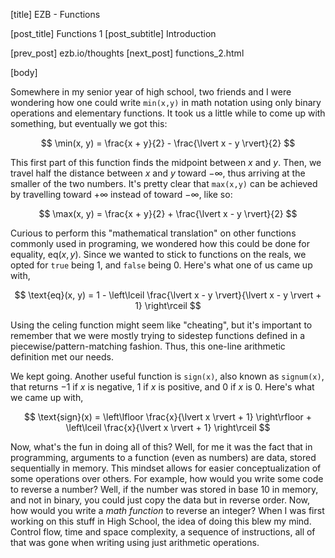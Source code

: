 [title] EZB - Functions

[post_title] Functions 1
[post_subtitle] Introduction

[prev_post] ezb.io/thoughts
[next_post] functions_2.html

[body]

Somewhere in my senior year of high school, two friends and I were
wondering how one could write `min(x,y)` in math
notation using only binary operations and elementary functions. It took
us a little while to come up with something, but eventually we got this:

$$ \min(x, y) = \frac{x + y}{2} - \frac{\lvert x - y \rvert}{2} $$

This first part of this function finds the midpoint between $x$ and $y$.
Then, we travel half the distance between $x$ and $y$ toward $-\infty$, thus
arriving at the smaller of the two numbers. It's pretty clear that
`max(x,y)` can be achieved by travelling toward
$+\infty$ instead of toward $-\infty$, like so:

$$ \max(x, y) = \frac{x + y}{2} + \frac{\lvert x - y \rvert}{2} $$

Curious to perform this "mathematical translation" on other
functions commonly used in programing, we wondered how this could be done
for equality, $\text{eq}(x,y)$.  Since we wanted to stick to functions on
the reals, we opted for `true` being $1$, and
`false` being $0$. Here's what one of us came up with,

$$ \text{eq}(x, y) = 1 - \left\lceil \frac{\lvert x - y \rvert}{\lvert x - y \rvert + 1} \right\rceil $$

Using the celing function might seem like "cheating", but
it's important to remember that we were mostly trying to sidestep
functions defined in a piecewise/pattern-matching fashion. Thus, this
one-line arithmetic definition met our needs.


We kept going. Another useful function is `sign(x)`,
also known as `signum(x)`, that returns $-1$ if $x$ is
negative, $1$ if $x$ is positive, and $0$ if $x$ is $0$. Here's what we
came up with,

$$ \text{sign}(x) = \left\lfloor \frac{x}{\lvert x \rvert + 1} \right\rfloor +
    \left\lceil \frac{x}{\lvert x \rvert + 1} \right\rceil $$

Now, what's the fun in doing all of this? Well, for me it was the fact
that in programming, arguments to a function (even as numbers) are
data, stored sequentially in memory. This mindset allows for easier
conceptualization of some operations over others. For example, how would
you write some code to reverse a number? Well, if the number was stored
in base 10 in memory, and not in binary, you could just copy the data
but in reverse order. Now, how would you write a *math function* to
reverse an integer? When I was first working on this stuff in High
School, the idea of doing this blew my mind. Control flow, time and
space complexity, a sequence of instructions, all of that was gone when
writing using just arithmetic operations.
